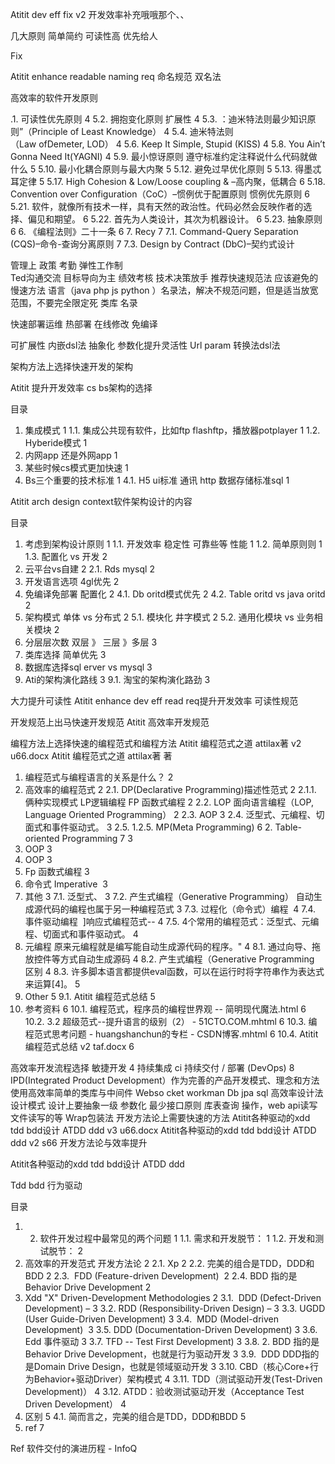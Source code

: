 Atitit dev eff fix v2 开发效率补充哦哦那个、、

几大原则
简单简约
可读性高 优先给人

Fix

Atitit enhance readable naming req 命名规范 双名法

高效率的软件开发原则

.1. 可读性优先原则	4
5.2. 拥抱变化原则  扩展性	4
5.3.  ：迪米特法则最少知识原则”（Principle of Least Knowledge）	4
5.4. 迪米特法则（Law ofDemeter, LOD）	4
 5.6. Keep It Simple, Stupid (KISS)	4
 5.8. You Ain’t Gonna Need It(YAGNI)	4
5.9. 最小惊讶原则 遵守标准约定注释说什么代码就做什么	5
5.10. 最小化耦合原则与最大内聚	5
 5.12. 避免过早优化原则	5
5.13. 得墨忒耳定律	5
  5.17. High Cohesion & Low/Loose coupling & –高内聚，低耦合	6
5.18. Convention over Configuration（CoC）–惯例优于配置原则 惯例优先原则	6
 5.21. 软件，就像所有技术一样，具有天然的政治性。代码必然会反映作者的选择、偏见和期望。	6
5.22. 首先为人类设计，其次为机器设计。	6
5.23. 抽象原则	6
6. 《编程法则》二十一条	6
7. Recy	7
7.1. Command-Query Separation (CQS)–命令-查询分离原则	7
 7.3. Design by Contract (DbC)–契约式设计

管理上 政策
考勤 弹性工作制  
Ted沟通交流
目标导向为主   绩效考核
技术决策放手
推荐快速规范法
应该避免的慢速方法
语言（java php js python ）名录法，解决不规范问题，但是适当放宽范围，不要完全限定死
 类库 名录

快速部署运维
热部署    在线修改
免编译

可扩展性
内嵌dsl法
抽象化  参数化提升灵活性
Url param 转换法dsl法

架构方法上选择快速开发的架构

Atitit 提升开发效率 cs bs架构的选择 

目录
1. 集成模式	1
1.1. 集成公共现有软件，比如ftp flashftp，播放器potplayer	1
1.2. Hyberide模式	1
2. 内网app 还是外网app	1
3. 某些时候cs模式更加快速	1
4. Bs三个重要的技术标准	1
4.1. H5 ui标准   通讯 http  数据存储标准sql	1



Atitit arch design context软件架构设计的内容

目录
1. 考虑到架构设计原则	1
1.1. 开发效率  稳定性 可靠些等 性能	1
1.2. 简单原则则	1
1.3. 配置化 vs 开发	2
2. 云平台vs自建	2
2.1. Rds mysql	2
3. 开发语言选项 4gl优先	2
4. 免编译免部署 配置化	2
4.1. Db oritd模式优先	2
4.2. Table oritd vs java oritd	2
5. 架构模式   单体 vs 分布式	2
5.1. 模块化  井字模式	2
5.2. 通用化模块 vs 业务相关模块	2
6. 分层层次数 双层 》 三层 》多层	3
7. 类库选择 简单优先	3
8. 数据库选择sql erver vs mysql	3
9. Ati的架构演化路线	3
9.1. 淘宝的架构演化路劲	3

大力提升可读性
Atitit enhance dev  eff  read req提升开发效率 可读性规范

开发规范上出马快速开发规范
Atitit 高效率开发规范 

编程方法上选择快速的编程范式和编程方法
Atitit 编程范式之道 attilax著 v2 u66.docx
Atitit 编程范式之道 attilax著   著

1. 编程范式与编程语言的关系是什么？	2
2. 高效率的编程范式	2
2.1. DP(Declarative Programming)描述性范式	2
2.1.1. 俩种实现模式 LP逻辑编程 FP 函数式编程	2
2.2. LOP  面向语言编程（LOP, Language Oriented Programming）	2
2.3. AOP	3
2.4. 泛型式、元编程、切面式和事件驱动式。	3
2.5. 1.2.5. MP(Meta Programming)	6 2. Table-oriented Programming 7	3
3. OOP	3
4. OOP	3
5. Fp 函数式编程	3
6. 命令式  Imperative 	3
7. 其他	3
7.1. 泛型式、	3
7.2. 产生式编程（Generative Programming） 自动生成源代码的编程也属于另一种编程范式	3
7.3. 过程化（命令式）编程 	4
7.4. 事件驱动编程  ]响应式编程范式--	4
7.5. 4个常用的编程范式：泛型式、元编程、切面式和事件驱动式。	4
8. 元编程  原来元编程就是编写能自动生成源代码的程序。"	4
8.1. 通过向导、拖放控件等方式自动生成源码	4
8.2. 产生式编程（Generative Programming 区别	4
8.3. 许多脚本语言都提供eval函数，可以在运行时将字符串作为表达式来运算[4]。	5
9. Other	5
9.1. Atitit 编程范式总结	5
10. 参考资料	6
10.1. 编程范式，程序员的编程世界观 -- 简明现代魔法.html	6
10.2. 3.2 超级范式--提升语言的级别（2） - 51CTO.COM.mhtml	6
10.3. 编程范式思考问题 - huangshanchun的专栏 - CSDN博客.mhtml	6
10.4. Atitit 编程范式总结 v2 taf.docx	6

高效率开发流程选择
敏捷开发	4
 持续集成	ci 
持续交付 / 部署 (DevOps)	8
IPD(Integrated Product Development）作为完善的产品开发模式、理念和方法
使用高效率简单的类库与中间件
Webso cket workman
Db jpa sql
高效率设计法 设计模式
设计上要抽象一级 参数化
最少接口原则
库表查询 操作，web api读写 文件读写的等
Wrap包装法
开发方法论上需要快速的方法
Atitit各种驱动的xdd  tdd  bdd设计 ATDD ddd v3 u66.docx
Atitit各种驱动的xdd  tdd  bdd设计 ATDD ddd v2 s66
开发方法论与效率提升

Atitit各种驱动的xdd  tdd  bdd设计 ATDD ddd

Tdd bdd 行为驱动

目录
1. 2. 软件开发过程中最常见的两个问题	1
1.1. 需求和开发脱节：	1
1.2. 开发和测试脱节：	2
2. 高效率的开发范式 开发方法论	2
2.1. Xp	2
2.2. 完美的组合是TDD，DDD和BDD	2
2.3.  FDD (Feature-driven Development) 	2
2.4. BDD  指的是Behavior Drive Development	2
3. Xdd "X" Driven-Development Methodologies	2
3.1.  DDD (Defect-Driven Development) –	3
3.2. RDD (Responsibility-Driven Design) –	3
3.3. UGDD (User Guide-Driven Development)	3
3.4.  MDD (Model-driven Development) 	3
3.5. DDD (Documentation-Driven Development)	3
3.6. Edd 事件驱动	3
3.7. TFD -- Test First Development)	3
3.8. 2. BDD  指的是Behavior Drive Development，也就是行为驱动开发	3
3.9.  DDD DDD指的是Domain Drive Design，也就是领域驱动开发	3
3.10. CBD（核心Core+行为Behavior+驱动Driver）架构模式	4
3.11. TDD（测试驱动开发(Test-Driven Development)）	4
3.12. ATDD：验收测试驱动开发（Acceptance Test Driven Development）	4
4. 区别	5
4.1. 简而言之，完美的组合是TDD，DDD和BDD	5
5. ref	7

Ref
软件交付的演进历程 - InfoQ
